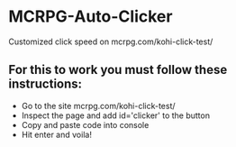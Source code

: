 # MCRPG-Auto-Clicker
Customized click speed on mcrpg.com/kohi-click-test/

## For this to work you must follow these instructions:
- Go to the site mcrpg.com/kohi-click-test/
- Inspect the page and add id='clicker' to the button
- Copy and paste code into console
- Hit enter and voila!
